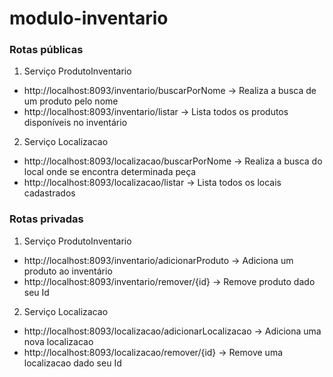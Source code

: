 # modulo-inventario

### Rotas públicas

1. Serviço ProdutoInventario
 - http://localhost:8093/inventario/buscarPorNome               -> Realiza a busca de um produto pelo nome
 - http://localhost:8093/inventario/listar			-> Lista todos os produtos disponíveis no inventário

2. Serviço Localizacao
  - http://localhost:8093/localizacao/buscarPorNome		-> Realiza a busca do local onde se encontra determinada peça
  - http://localhost:8093/localizacao/listar		        -> Lista todos os locais cadastrados

### Rotas privadas

1. Serviço ProdutoInventario
  - http://localhost:8093/inventario/adicionarProduto	        -> Adiciona um produto ao inventário
  - http://localhost:8093/inventario/remover/{id}		-> Remove produto dado seu Id

2. Serviço Localizacao
  - http://localhost:8093/localizacao/adicionarLocalizacao	-> Adiciona uma nova localizacao
  - http://localhost:8093/localizacao/remover/{id}		-> Remove uma localizacao dado seu Id
